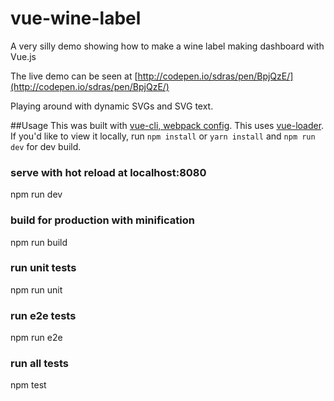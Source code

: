 # vue-wine-label
A very silly demo showing how to make a wine label making dashboard with Vue.js

The live demo can be seen at [http://codepen.io/sdras/pen/BpjQzE/](http://codepen.io/sdras/pen/BpjQzE/)

Playing around with dynamic SVGs and SVG text.

##Usage
This was built with [vue-cli, webpack config](http://vuejs-templates.github.io/webpack/). This uses [vue-loader](http://vuejs.github.io/vue-loader). If you'd like to view it locally, run `npm install` or `yarn install` and `npm run dev` for dev build. 

### serve with hot reload at localhost:8080
npm run dev

### build for production with minification
npm run build

### run unit tests
npm run unit

### run e2e tests
npm run e2e

### run all tests
npm test
